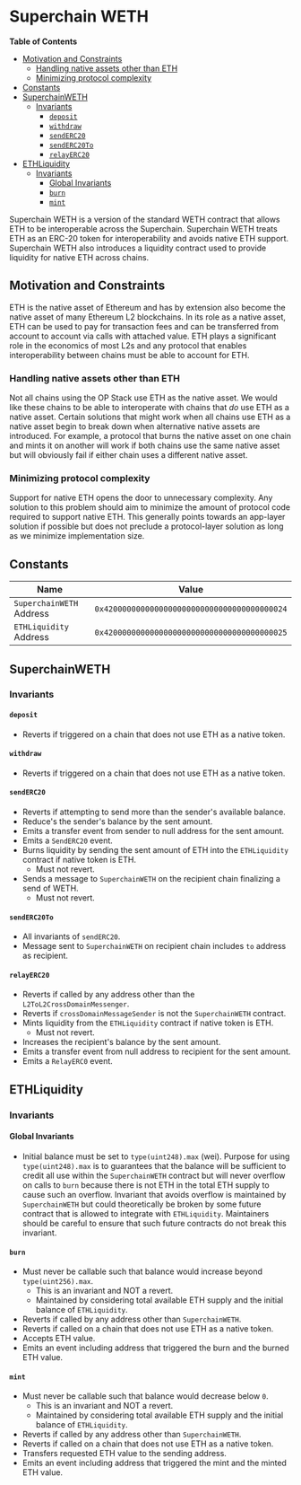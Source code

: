 # Superchain WETH

<!-- START doctoc generated TOC please keep comment here to allow auto update -->
<!-- DON'T EDIT THIS SECTION, INSTEAD RE-RUN doctoc TO UPDATE -->
**Table of Contents**

- [Motivation and Constraints](#motivation-and-constraints)
  - [Handling native assets other than ETH](#handling-native-assets-other-than-eth)
  - [Minimizing protocol complexity](#minimizing-protocol-complexity)
- [Constants](#constants)
- [SuperchainWETH](#superchainweth)
  - [Invariants](#invariants)
    - [`deposit`](#deposit)
    - [`withdraw`](#withdraw)
    - [`sendERC20`](#senderc20)
    - [`sendERC20To`](#senderc20to)
    - [`relayERC20`](#relayerc20)
- [ETHLiquidity](#ethliquidity)
  - [Invariants](#invariants-1)
    - [Global Invariants](#global-invariants)
    - [`burn`](#burn)
    - [`mint`](#mint)

<!-- END doctoc generated TOC please keep comment here to allow auto update -->

Superchain WETH is a version of the standard WETH contract that allows ETH to be interoperable across the Superchain.
Superchain WETH treats ETH as an ERC-20 token for interoperability and avoids native ETH support.
Superchain WETH also introduces a liquidity contract used to provide liquidity for native ETH across chains.

## Motivation and Constraints

ETH is the native asset of Ethereum and has by extension also become the native asset of many Ethereum L2 blockchains.
In its role as a native asset, ETH can be used to pay for transaction fees and can be transferred from account to
account via calls with attached value. ETH plays a significant role in the economics of most L2s and any protocol that
enables interoperability between chains must be able to account for ETH.

### Handling native assets other than ETH

Not all chains using the OP Stack use ETH as the native asset. We would like these chains to be able to interoperate
with chains that *do* use ETH as a native asset. Certain solutions that might work when all chains use ETH as a native
asset begin to break down when alternative native assets are introduced. For example, a protocol that burns the native
asset on one chain and mints it on another will work if both chains use the same native asset but will obviously fail if
either chain uses a different native asset.

### Minimizing protocol complexity

Support for native ETH opens the door to unnecessary complexity. Any solution to this problem should aim to minimize the
amount of protocol code required to support native ETH. This generally points towards an app-layer solution if possible
but does not preclude a protocol-layer solution as long as we minimize implementation size.

## Constants

| Name                     | Value                                        |
| ------------------------ | -------------------------------------------- |
| `SuperchainWETH` Address | `0x4200000000000000000000000000000000000024` |
| `ETHLiquidity` Address   | `0x4200000000000000000000000000000000000025` |

## SuperchainWETH

### Invariants

#### `deposit`

- Reverts if triggered on a chain that does not use ETH as a native token.

#### `withdraw`

- Reverts if triggered on a chain that does not use ETH as a native token.

#### `sendERC20`

- Reverts if attempting to send more than the sender's available balance.
- Reduce's the sender's balance by the sent amount.
- Emits a transfer event from sender to null address for the sent amount.
- Emits a `SendERC20` event.
- Burns liquidity by sending the sent amount of ETH into the `ETHLiquidity` contract if native token is ETH.
  - Must not revert.
- Sends a message to `SuperchainWETH` on the recipient chain finalizing a send of WETH.
  - Must not revert.

#### `sendERC20To`

- All invariants of `sendERC20`.
- Message sent to `SuperchainWETH` on recipient chain includes `to` address as recipient.

#### `relayERC20`

- Reverts if called by any address other than the `L2ToL2CrossDomainMessenger`.
- Reverts if `crossDomainMessageSender` is not the `SuperchainWETH` contract.
- Mints liquidity from the `ETHLiquidity` contract if native token is ETH.
  - Must not revert.
- Increases the recipient's balance by the sent amount.
- Emits a transfer event from null address to recipient for the sent amount.
- Emits a `RelayERC0` event.

## ETHLiquidity

### Invariants

#### Global Invariants

- Initial balance must be set to `type(uint248).max` (wei). Purpose for using `type(uint248).max` is to guarantees that
the balance will be sufficient to credit all use within the `SuperchainWETH` contract but will never overflow on calls
to `burn` because there is not ETH in the total ETH supply to cause such an overflow. Invariant that avoids overflow is
maintained by  `SuperchainWETH` but could theoretically be broken by some future contract that is allowed to integrate
with `ETHLiquidity`. Maintainers should be careful to ensure that such future contracts do not break this invariant.

#### `burn`

- Must never be callable such that balance would increase beyond `type(uint256).max`.
  - This is an invariant and NOT a revert.
  - Maintained by considering total available ETH supply and the initial balance of `ETHLiquidity`.
- Reverts if called by any address other than `SuperchainWETH`.
- Reverts if called on a chain that does not use ETH as a native token.
- Accepts ETH value.
- Emits an event including address that triggered the burn and the burned ETH value.

#### `mint`

- Must never be callable such that balance would decrease below `0`.
  - This is an invariant and NOT a revert.
  - Maintained by considering total available ETH supply and the initial balance of `ETHLiquidity`.
- Reverts if called by any address other than `SuperchainWETH`.
- Reverts if called on a chain that does not use ETH as a native token.
- Transfers requested ETH value to the sending address.
- Emits an event including address that triggered the mint and the minted ETH value.
